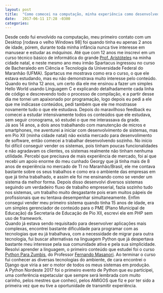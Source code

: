 ```yaml
---
layout: post
title:  "Como comecei na computação, minha experiência como desenvolvedor e apoio da Comunidade Python (Lighting Talk) - Python Nordeste 2017"
date:   2017-06-11 17:28 -0300
categories: 
---
```

Desde cedo fui envolvido na computação, meu primeiro contato com um Desktop [rodava o velho Windows 98] foi quando tinha eu apenas 2 anos de idade, pórem, durante toda minha infância nunca tive interesse em manusear e estudar as *máquinas*. Até que com 12 anos me inscrevi em um curso técnico básico de informática do grande [Prof. Aristóteles](https://www.facebook.com/aristoteles.macielcoelho) na minha cidade natal, e neste mesmo ano meu irmão Spartacus ingressou no curso de Bacheraledo em Ciência e Tecnologia da Universidade Federal do Maranhão (UFMA). Spartacus me mostrava como era o curso, o que ele estava estudando, mas eu não demonstrava muito interesse pelo conteúdo. Quando eu tinha 12 anos, um certo dia ele me ensinou a fazer um simples Hello World usando Linguagem C e explicando detalhadamente cada linha de código e descrevendo todo o processo de compilação, e a partir desse dia me tornei um apaixonado por programação, logo depois eu pedi a ele que me indicasse conteúdos, pedi também que ele me mostrasse novamente tudo o que ele estudava. Depois do maravilhoso feedback eu comecei a estudar intensivamente todos os conteúdos que ele estudava, sem seguir cronograma, só estudei o que me interassava da grade.  
Já aos 14 anos, a dois anos trabalhando com manutenção de micros e smartphones, me aventurei a iniciar com desenvolvimento de sistemas, mas em Pio XII (minha cidade natal) não existia mercado para desenvolimento de software, então comecei a trabalhar desenvolvendo sozinho. No início foi difícil conseguir vender os sistemas, pois tinham poucas funcionalidades e não agradavam os clientes, os sistemas realmente não tinham nenhuma utilidade. Percebí que precisava de mais experiência de mercado, foi aí que recebi um apoio enorme do meu cunhado Georgy que já tinha mais de 8 anos de experiência no mercado de TI no Maranhão/Brasil, ele me contava bastante sobre os seus trabalhos e como era o ambiente das empresas em que já tinha trabalhado, e assim ele foi me ensinando como se vender um sistema da melhor forma. Depois disso desenvolvi diversos sistemas seguindo um verdadeiro fluxo de trabalho empreserial, fazia sozinho tudo nos sistemas, um trabalho muito desgastante pois eram muitos pápeis de profissionais que eu tentava desempenhar simultaneamente. Enfim consegui vender meu primeiro sistema quando tinha 15 anos de idade, era um simples gerenciador de conteúdo para o PME (Plano Municipal de Educação) da Secretaria de Educação de Pio XII, escrevi ele em PHP sem uso de framework.  
Quando já estava sendo requisitado para desenvolver aplicações mais complexas, encontrei bastante dificuldade para programar com as tecnologias que eu já trabalhava, com a necessidade de migrar para outra tecnologia, fui buscar alternativas na linguagem Python que já despertava bastante meu interesse pela sua comunidade ativa e pela sua simplicidade. Resolvi aprender a linguagem, o primeiro conteúdo que estudei foi o curso [Python Para Zumbis](https://www.youtube.com/channel/UCripRddD4BnaMcU833ExuwA), do Professor [Fernando Masanori](https://www.about.me/fmasanori). Ao terminar o curso fui conhecer as diversas tecnologias do ambiente, de cara encontrei o Django que viria a ser o motor de todos os meus sistemas em produção.  
A Python Nordeste 2017 foi o primeiro evento de Python que eu participei, uma conferência espetacular que sempre será lembrada com muito carinho, pelos mestres que conheci, pelos AMIGOS que fiz e por ter sido a primeira vez que eu tive a oportunidade de transmitir experiência.
